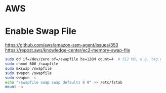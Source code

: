 # AWS

# Enable Swap File

https://github.com/aws/amazon-ssm-agent/issues/353
https://repost.aws/knowledge-center/ec2-memory-swap-file

```bash
sudo dd if=/dev/zero of=/swapfile bs=128M count=4  # 512 MB, e.g. t4g.nano
sudo chmod 600 /swapfile
sudo mkswap /swapfile
sudo swapon /swapfile
sudo swapon -s
echo "/swapfile swap swap defaults 0 0" >> /etc/fstab
mount -a
```
